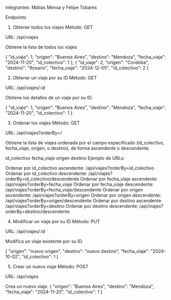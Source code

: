 integrantes: Matias Mensa y Felipe Tobares

Endpoints
1. Obtener todos los viajes
Método: GET

URL: /api/viajes

Obtiene la lista de todos los viajes

  {
    "id_viaje": 1,
    "origen": "Buenos Aires",
    "destino": "Mendoza",
    "fecha_viaje": "2024-11-20",
    "id_colectivo": 1
  },
  {
    "id_viaje": 2,
    "origen": "Cordoba",
    "destino": "Rosario",
    "fecha_viaje": "2024-12-05",
    "id_colectivo": 2
  }


2. Obtener un viaje por su ID
Método: GET

URL: /api/viajes/:id

Obtiene los detalles de un viaje por su ID.

{
  "id_viaje": 1,
  "origen": "Buenos Aires",
  "destino": "Mendoza",
  "fecha_viaje": "2024-11-20",
  "id_colectivo": 1
}

3. Ordenar los viajes
Método: GET

URL: /api/viajes?orderBy=<campo>/<orden>

Obtiene la lista de viajes ordenada por el campo especificado (id_colectivo, fecha_viaje, origen, o destino), de forma ascendente o descendente.

id_colectivo
fecha_viaje
origen
destino
Ejemplo de URLs:

Ordenar por id_colectivo ascendente: /api/viajes?orderBy=id_colectivo
Ordenar por id_colectivo descendente: /api/viajes?orderBy=id_colectivo/descendente
Ordenar por fecha_viaje ascendente: /api/viajes?orderBy=fecha_viaje
Ordenar por fecha_viaje descendente: /api/viajes?orderBy=fecha_viaje/descendente
Ordenar por origen ascendente: /api/viajes?orderBy=origen
Ordenar por origen descendente: /api/viajes?orderBy=origen/descendente
Ordenar por destino ascendente: /api/viajes?orderBy=destino
Ordenar por destino descendente: /api/viajes?orderBy=destino/descendente

4. Modificar un viaje por su ID
Método: PUT

URL: /api/viajes/:id

Modifica un viaje existente por su ID.

{
  "origen": "nuevo origen",
  "destino": "nuevo destino",
  "fecha_viaje": "2024-10-02",
  "id_colectivo": 1
}

5. Crear un nuevo viaje
Método: POST

URL: /api/viajes

Crea un nuevo viaje.
{
  "origen": "Buenos Aires",
  "destino": "Mendoza",
  "fecha_viaje": "2024-11-20",
  "id_colectivo": 1
}

